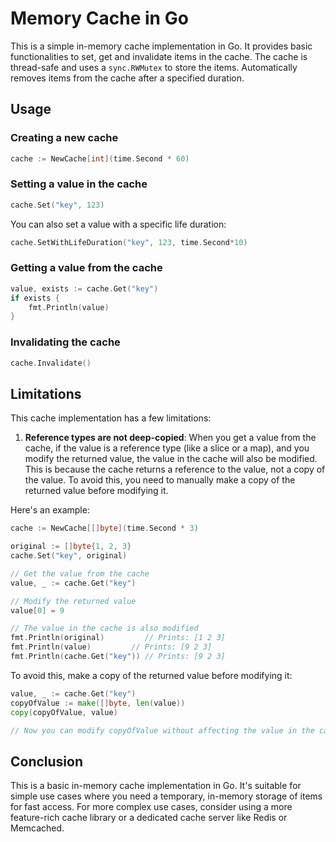 # Memory Cache in Go

This is a simple in-memory cache implementation in Go. It provides basic functionalities to set, get and invalidate items in the cache.
The cache is thread-safe and uses a `sync.RWMutex` to store the items.
Automatically removes items from the cache after a specified duration.

## Usage

### Creating a new cache

```go
cache := NewCache[int](time.Second * 60)
```

### Setting a value in the cache

```go
cache.Set("key", 123)
```

You can also set a value with a specific life duration:

```go
cache.SetWithLifeDuration("key", 123, time.Second*10)
```

### Getting a value from the cache

```go
value, exists := cache.Get("key")
if exists {
    fmt.Println(value)
}
```

### Invalidating the cache

```go
cache.Invalidate()
```

## Limitations

This cache implementation has a few limitations:

1. **Reference types are not deep-copied**: When you get a value from the cache, if the value is a reference type (like a slice or a map), and you modify the returned value, the value in the cache will also be modified. This is because the cache returns a reference to the value, not a copy of the value. To avoid this, you need to manually make a copy of the returned value before modifying it.

Here's an example:

```go
cache := NewCache[[]byte](time.Second * 3)

original := []byte{1, 2, 3}
cache.Set("key", original)

// Get the value from the cache
value, _ := cache.Get("key")

// Modify the returned value
value[0] = 9

// The value in the cache is also modified
fmt.Println(original)         // Prints: [1 2 3]
fmt.Println(value)         // Prints: [9 2 3]
fmt.Println(cache.Get("key")) // Prints: [9 2 3]
```

To avoid this, make a copy of the returned value before modifying it:

```go
value, _ := cache.Get("key")
copyOfValue := make([]byte, len(value))
copy(copyOfValue, value)

// Now you can modify copyOfValue without affecting the value in the cache
```
 
## Conclusion

This is a basic in-memory cache implementation in Go. It's suitable for simple use cases where you need a temporary, in-memory storage of items for fast access. For more complex use cases, consider using a more feature-rich cache library or a dedicated cache server like Redis or Memcached.











